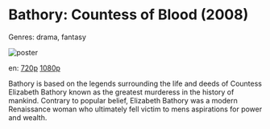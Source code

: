 # Bathory: Countess of Blood (2008)

Genres: drama, fantasy

![poster](http://image.tmdb.org/t/p/w500/b6vB0eng4hcpqZEDe9SUqYjfsBW.jpg)

en:
  [720p](magnet:?xt=urn:btih:856843624719979D13CB901AF7DAF539BD4FE395&tr=udp://glotorrents.pw:6969/announce&tr=udp://tracker.opentrackr.org:1337/announce&tr=udp://torrent.gresille.org:80/announce&tr=udp://tracker.openbittorrent.com:80&tr=udp://tracker.coppersurfer.tk:6969&tr=udp://tracker.leechers-paradise.org:6969&tr=udp://p4p.arenabg.ch:1337&tr=udp://tracker.internetwarriors.net:1337)
  [1080p](magnet:?xt=urn:btih:00B9ED646889D586378D18B7B713A8CBD231214B&tr=udp://glotorrents.pw:6969/announce&tr=udp://tracker.opentrackr.org:1337/announce&tr=udp://torrent.gresille.org:80/announce&tr=udp://tracker.openbittorrent.com:80&tr=udp://tracker.coppersurfer.tk:6969&tr=udp://tracker.leechers-paradise.org:6969&tr=udp://p4p.arenabg.ch:1337&tr=udp://tracker.internetwarriors.net:1337)
  


Bathory is based on the legends surrounding the life and deeds of Countess Elizabeth Bathory known as the greatest murderess in the history of mankind. Contrary to popular belief, Elizabeth Bathory was a modern Renaissance woman who ultimately fell victim to mens aspirations for power and wealth.